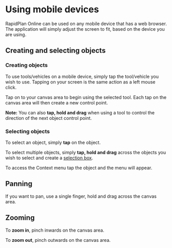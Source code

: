 # Using mobile devices

RapidPlan Online can be used on any mobile device that has a web browser. The application will simply adjust the screen to fit, based on the device you are using.

## Creating and selecting objects

### Creating objects

To use tools/vehicles on a mobile device, simply tap the tool/vehicle you wish to use. Tapping on your screen is the same action as a left mouse click.

Tap on to your canvas area to begin using the selected tool. Each tap on the canvas area will then create a new control point.

**Note:** You can also **tap, hold and drag** when using a tool to control the direction of the next object control point.

### Selecting objects

To select an object, simply **tap** on the object.

To select multiple objects, simply **tap, hold and drag** across the objects you wish to select and create a [selection box](../rapid-path-online/Chapter%203%20Using%20Invarion%20Cloud.md).

To access the Context menu tap the object and the menu will appear.

## Panning

If you want to pan, use a single finger, hold and drag across the canvas area.

## Zooming

To **zoom in**, pinch inwards on the canvas area.

To **zoom out**, pinch outwards on the canvas area.
